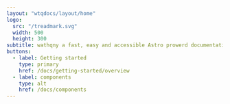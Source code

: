 ```yaml
---
layout: "wtqdocs/layout/home"
logo: 
  src: "/treadmark.svg"
  width: 500
  height: 300
subtitle: wathqny a fast, easy and accessible Astro prowerd documentation site framework
buttons:
  - label: Getting started
    type: primary
    href: /docs/getting-started/overview
  - label: components
    type: alt
    href: /docs/components
---
```


<style>
  :root {
    --subtitle-width: 27ch;
    --accent-color: #08c136;
    --accent-color-dark: #148730
  }
</style>